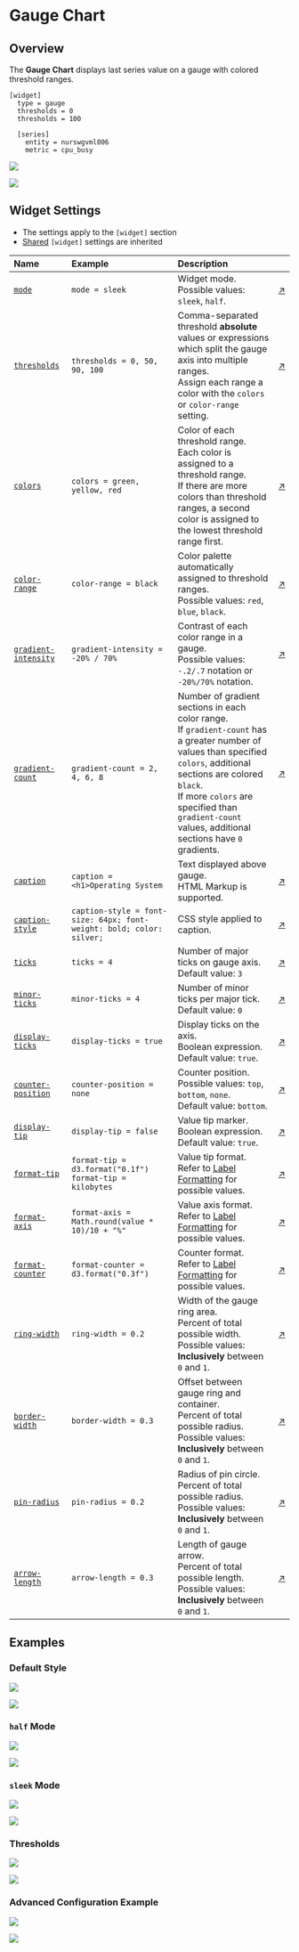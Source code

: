 # Gauge Chart

## Overview

The **Gauge Chart** displays last series value on a gauge with colored threshold ranges.

```ls
[widget]
  type = gauge
  thresholds = 0
  thresholds = 100

  [series]
    entity = nurswgvml006
    metric = cpu_busy
```

![](./images/gauge-chart-title.png)

[![](../../images/button.png)](https://apps.axibase.com/chartlab/d84140e2)

## Widget Settings

* The settings apply to the `[widget]` section
* [Shared](../shared/README.md) `[widget]` settings are inherited

Name | Example | Description | &nbsp;
:--|:--|:--|:--
|<a name="mode"></a>[`mode`](#mode)|`mode = sleek`|Widget mode.<br>Possible values: `sleek`, `half`.|[↗](https://apps.axibase.com/chartlab/d7016bd7)|
|<a name="thresholds"></a>[`thresholds`](#thresholds)|`thresholds = 0, 50, 90, 100`|Comma-separated threshold **absolute** values or expressions which split the gauge axis into multiple ranges.<br>Assign each range a color with the `colors` or `color-range` setting. |[↗](https://apps.axibase.com/chartlab/01288425/24/)|
|<a name="colors"></a>[`colors`](#colors)|`colors = green, yellow, red`|Color of each threshold range.<br>Each color is assigned to a threshold range.<br>If there are more colors than threshold ranges, a second color is assigned to the lowest threshold range first.|[↗](https://apps.axibase.com/chartlab/01288425/24/)|
|<a name="color-range"></a>[`color-range`](#color-range)|`color-range = black`|Color palette automatically assigned to threshold ranges.<br>Possible values: `red`, `blue`, `black`.|[↗](https://apps.axibase.com/chartlab/d5f9b1a4)|
|<a name="gradient-intensity"></a>[`gradient-intensity`](#gradient-intensity)|`gradient-intensity = -20% / 70%`|Contrast of each color range in a gauge.<br>Possible values: `-.2/.7` notation or `-20%/70%` notation.|[↗](https://apps.axibase.com/chartlab/0e2b04c8)|
|<a name="gradient-count"></a>[`gradient-count`](#gradient-count)|`gradient-count = 2, 4, 6, 8`|Number of gradient sections in each color range.<br>If `gradient-count` has a greater number of values than specified `colors`, additional sections are colored `black`.<br>If more `colors` are specified than `gradient-count` values, additional sections have `0` gradients. |[↗](https://apps.axibase.com/chartlab/afe2a26c)|
|<a name="caption"></a>[`caption`](#caption)|`caption = <h1>Operating System`|Text displayed above gauge.<br>HTML Markup is supported.|[↗](https://apps.axibase.com/chartlab/01288425/25/)|
|<a name="caption-style"></a>[`caption-style`](#caption-style)|`caption-style = font-size: 64px; font-weight: bold; color: silver;`|CSS style applied to caption.|[↗](https://apps.axibase.com/chartlab/01288425/28/)|
|<a name="ticks"></a>[`ticks`](#ticks)|`ticks = 4`|Number of major ticks on gauge axis.<br>Default value: `3`|[↗](https://apps.axibase.com/chartlab/01288425/11/)|
|<a name="minor-ticks"></a>[`minor-ticks`](#minor-ticks)|`minor-ticks = 4`|Number of minor ticks per major tick.<br>Default value: `0`|[↗](https://apps.axibase.com/chartlab/01288425/12/)|
|<a name="display-ticks"></a>[`display-ticks`](#display-ticks)|`display-ticks = true`|Display ticks on the axis.<br>Boolean expression.<br>Default value: `true`.|[↗](https://apps.axibase.com/chartlab/01288425/33/)|
|<a name="counter-position"></a>[`counter-position`](#counter-position)|`counter-position = none`|Counter position.<br>Possible values: `top`, `bottom`, `none`.<br>Default value: `bottom`.|[↗](https://apps.axibase.com/chartlab/01288425/31/)|
|<a name="display-tip"></a>[`display-tip`](#display-tip)|`display-tip = false`|Value tip marker.<br>Boolean expression.<br>Default value: `true`.|[↗](https://apps.axibase.com/chartlab/01288425/30/)|
|<a name="format-tip"></a>[`format-tip`](#format-tip)|`format-tip = d3.format("0.1f")`<br>`format-tip = kilobytes`|Value tip format.<br>Refer to [Label Formatting](../../syntax/label-formatting.md) for possible values.|[↗](https://apps.axibase.com/chartlab/01288425/29/)|
|<a name="format-axis"></a>[`format-axis`](#format-axis)|`format-axis = Math.round(value * 10)/10 + "%"`|Value axis format.<br>Refer to [Label Formatting](../../syntax/label-formatting.md) for possible values.|[↗](https://apps.axibase.com/chartlab/01288425/29/)|
|<a name="format-counter"></a>[`format-counter`](#format-counter)|`format-counter = d3.format("0.3f")`|Counter format.<br>Refer to [Label Formatting](../../syntax/label-formatting.md) for possible values.|[↗](https://apps.axibase.com/chartlab/01288425/29/)|
|<a name="ring-width"></a>[`ring-width`](#ring-width)|`ring-width = 0.2`|Width of the gauge ring area.<br>Percent of total possible width.<br>Possible values:<br>**Inclusively** between `0` and `1`.|[↗](https://apps.axibase.com/chartlab/3134e9d6)|
|<a name="border-width"></a>[`border-width`](#border-width)|`border-width = 0.3`|Offset between gauge ring and container.<br>Percent of total possible radius.<br>Possible values:<br>**Inclusively** between `0` and `1`.|[↗](https://apps.axibase.com/chartlab/3134e9d6/2)|
|<a name="pin-radius"></a>[`pin-radius`](#pin-radius)|`pin-radius = 0.2`|Radius of pin circle.<br>Percent of total possible radius.<br>Possible values:<br>**Inclusively** between `0` and `1`.|[↗](https://apps.axibase.com/chartlab/ea2d99cf)|
|<a name="arrow-length"></a>[`arrow-length`](#arrow-length)|`arrow-length = 0.3`|Length of gauge arrow.<br>Percent of total possible length.<br>Possible values:<br>**Inclusively** between `0` and `1`.|[↗](https://apps.axibase.com/chartlab/ea2d99cf/2/)|

## Examples

### Default Style

![](./images/default-style-image.png)

[![](../../images/button.png)](https://apps.axibase.com/chartlab/2c983790)

### `half` Mode

![](./images/half-mode-image.png)

[![](../../images/button.png)](https://apps.axibase.com/chartlab/2fd9e1b1)

### `sleek` Mode

![](./images/sleek-mode.png)

[![](../../images/button.png)](https://apps.axibase.com/chartlab/01141aa9)

### Thresholds

![](./images/thresholds-image-1.png)

[![](../../images/button.png)](https://apps.axibase.com/chartlab/01288425/20/)

### Advanced Configuration Example

![](./images/advanced-configuration-example.png)

[![](../../images/button.png)](https://apps.axibase.com/chartlab/a22d8ee0)
